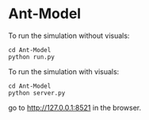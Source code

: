 # Ant-Model

To run the simulation without visuals:
```
cd Ant-Model
python run.py
```

To run the simulation with visuals:

```
cd Ant-Model
python server.py
```
go to http://127.0.0.1:8521 in the browser.
